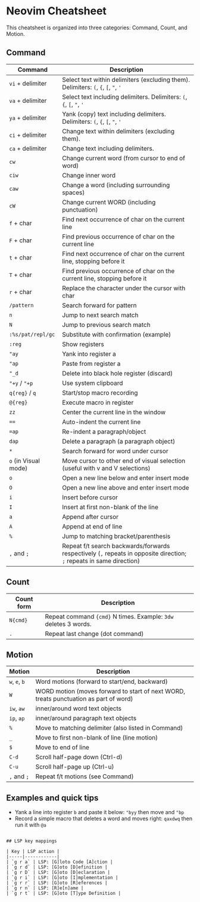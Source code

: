 # Neovim Cheatsheet

This cheatsheet is organized into three categories: Command, Count, and Motion.

## Command

| Command | Description |
|---------|-------------|
| `vi` + delimiter | Select text within delimiters (excluding them). Delimiters: `(`, `{`, `[`, `"`, `'` |
| `va` + delimiter | Select text including delimiters. Delimiters: `(`, `{`, `[`, `"`, `'` |
| `ya` + delimiter | Yank (copy) text including delimiters. Delimiters: `(`, `{`, `[`, `"`, `'` |
| `ci` + delimiter | Change text within delimiters (excluding them). |
| `ca` + delimiter | Change text including delimiters. |
| `cw` | Change current word (from cursor to end of word) |
| `ciw` | Change inner word |
| `caw` | Change a word (including surrounding spaces) |
| `cW` | Change current WORD (including punctuation) |
| `f` + char | Find next occurrence of char on the current line |
| `F` + char | Find previous occurrence of char on the current line |
| `t` + char | Find next occurrence of char on the current line, stopping before it |
| `T` + char | Find previous occurrence of char on the current line, stopping before it |
| `r` + char | Replace the character under the cursor with char |
| `/pattern` | Search forward for pattern |
| `n` | Jump to next search match |
| `N` | Jump to previous search match |
| `:%s/pat/repl/gc` | Substitute with confirmation (example) |
| `:reg` | Show registers |
| `"ay` | Yank into register a |
| `"ap` | Paste from register a |
| `"_d` | Delete into black hole register (discard) |
| `"+y` / `"+p` | Use system clipboard |
| `q{reg}` / `q` | Start/stop macro recording |
| `@{reg}` | Execute macro in register |
| `zz` | Center the current line in the window |
| `==` | Auto-indent the current line |
| `=ap` | Re-indent a paragraph/object |
| `dap` | Delete a paragraph (a paragraph object) |
| `*` | Search forward for word under cursor |
| `o` (in Visual mode) | Move cursor to other end of visual selection (useful with v and V selections) |
| `o` | Open a new line below and enter insert mode |
| `O` | Open a new line above and enter insert mode |
| `i` | Insert before cursor |
| `I` | Insert at first non-blank of the line |
| `a` | Append after cursor |
| `A` | Append at end of line |
| `%` | Jump to matching bracket/parenthesis |
| `,` and `;` | Repeat f/t search backwards/forwards respectively (`,` repeats in opposite direction; `;` repeats in same direction) |

## Count

| Count form | Description |
|------------|-------------|
| `N{cmd}` | Repeat command `{cmd}` N times. Example: `3dw` deletes 3 words. |
| `.` | Repeat last change (dot command) |

## Motion

| Motion | Description |
|--------|-------------|
| `w`, `e`, `b` | Word motions (forward to start/end, backward) |
| `W` | WORD motion (moves forward to start of next WORD, treats punctuation as part of word) |
| `iw`, `aw` | inner/around word text objects |
| `ip`, `ap` | inner/around paragraph text objects |
| `%` | Move to matching delimiter (also listed in Command) |
| `_` | Move to first non-blank of line (line motion) |
| `$` | Move to end of line |
| `C-d` | Scroll half-page down (Ctrl-d) |
| `C-u` | Scroll half-page up (Ctrl-u) |
| `,` and `;` | Repeat f/t motions (see Command) |

## Examples and quick tips

- Yank a line into register `b` and paste it below: `"byy` then move and `"bp`
- Record a simple macro that deletes a word and moves right: `qaxdwq` then run it with `@a`


```

## LSP key mappings

| Key | LSP action |
|-----|------------|
| `g r a` | LSP: [G]loto Code [A]ction |
| `g r d` | LSP: [G]oto [D]efinition |
| `g r D` | LSP: [G]oto [D]eclaration |
| `g r i` | LSP: [G]oto [I]mplementation |
| `g r r` | LSP: [G]oto [R]eferences |
| `g r n` | LSP: [R]e[n]ame |
| `g r t` | LSP: [G]oto [T]ype Definition |

```

